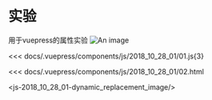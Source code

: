 # 实验
用于vuepress的属性实验
![An image](/constructor.png)

<<< docs/.vuepress/components/js/2018_10_28_01/01.js{3}

<<< docs/.vuepress/components/js/2018_10_28_01/02.html


<js-2018_10_28_01-dynamic_replacement_image/>
